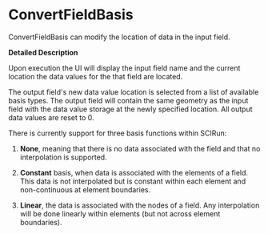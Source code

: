 # ConvertFieldBasis

ConvertFieldBasis can modify the location of data in the input field.

**Detailed Description**

Upon execution the UI will display the input field name and the current location the data values for the that field are located.

The output field's new data value location is selected from a list of available basis types. The output field will contain the same geometry as the input field with the data value storage at the newly specified location. All output data values are reset to 0.

There is currently support for three basis functions within SCIRun:

  1. **None**, meaning that there is no data associated with the field and that no interpolation is supported.

  2. **Constant** basis, when data is associated with the elements of a field. This data is not interpolated but is constant within each element and non-continuous at element boundaries.

  3. **Linear**, the data is associated with the nodes of a field. Any interpolation will be done linearly within elements (but not across element boundaries).
